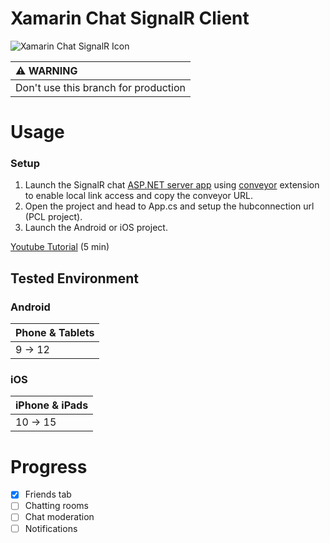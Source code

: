 # Xamarin Chat SignalR Client

![Xamarin Chat SignalR Icon](docs/icon.png)

|:warning: WARNING|
|:---------------------------|
|Don't use this branch for production|

# Usage

### Setup
1. Launch the SignalR chat [ASP.NET server app](https://github.com/jihadkhawaja/chat-signalr/tree/server) using [conveyor](https://conveyor.cloud?utm_source=conveyor&utm_medium=linkshare&utm_campaign=conveyor) extension to enable local link access and copy the conveyor URL.
2. Open the project and head to App.cs and setup the hubconnection url (PCL project).
3. Launch the Android or iOS project.

[Youtube Tutorial](https://youtu.be/XJHMjS201nw) (5 min)

## Tested Environment

### Android
|Phone & Tablets|
|:---------------------------|
|9 -> 12|
### iOS
|iPhone & iPads|
|:---------------------------|
|10 -> 15|

# Progress
- [x] Friends tab
- [ ] Chatting rooms
- [ ] Chat moderation
- [ ] Notifications
